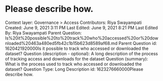 # Please describe how.

Context layer: Governance > Access
Contributors: Riya Swayampati
Created: June 9, 2021 3:11 PM
Last Edited: June 9, 2021 8:21 PM
Last Edited By: Riya Swayampati
Parent Question: Is%20it%20possible%20to%20track%20who%20accessed%20or%20downloaded%20463a480ed5fb42c1b15b623d8589af68.md
Parent Question id: 1620421920000Is it possible to track who accessed or downloaded the dataset? 
Question (description - optional): A long description of the process of tracking access and downloads for the dataset 
Question (summary): What is the process used to track who accessed or downloaded the dataset?
Question Type: Long Description
id: 1623276660000Please describe how.